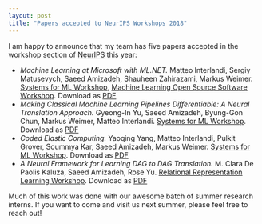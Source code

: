```yaml
---
layout: post
title: "Papers accepted to NeurIPS Workshops 2018"
---
```


I am happy to announce that my team has five papers accepted in the workshop section of [NeurIPS] this year:

  * *Machine Learning at Microsoft with ML.NET.* Matteo Interlandi, Sergiy Matusevych, Saeed Amizadeh, Shauheen Zahirazami, Markus Weimer. [Systems for ML Workshop][learningsys], [Machine Learning Open Source Software Workshop][mloss]. Download as [PDF]({{site.url}}/files/pub/2018/2018-NeurIPS-MLNET.pdf)
  * *Making Classical Machine Learning Pipelines Differentiable: A Neural Translation Approach.* Gyeong-In Yu, Saeed Amizadeh, Byung-Gon Chun, Markus Weimer, Matteo Interlandi. [Systems for ML Workshop][learningsys]. Download as [PDF]({{site.url}}/files/pub/2018/2018-NeurIPS-NeuralTrees.pdf)
  * *Coded Elastic Computing.* Yaoqing Yang, Matteo Interlandi, Pulkit Grover, Soummya Kar, Saeed Amizadeh, Markus Weimer. [Systems for ML Workshop][learningsys]. Download as [PDF]({{site.url}}/files/pub/2018/2018-NeurIPS-CodedComputing.pdf)
  * *A Neural Framework for Learning DAG to DAG Translation.* M. Clara De Paolis Kaluza, Saeed Amizadeh, Rose Yu.  [Relational Representation Learning Workshop][relearn]. Download as [PDF]({{site.url}}/files/pub/2018/2018-NeurIPS-DAGLearning.pdf)

Much of this work was done with our awesome batch of summer research interns. If you want to come and visit us next summer, please feel free to reach out!

[NeurIPS]: https://neurips.cc
[learningsys]: http://learningsys.org/nips18/
[mloss]: https://2018.mloss.org/
[relearn]: https://r2learning.github.io/